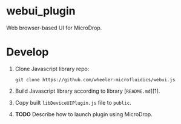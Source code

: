 # webui_plugin

Web browser-based UI for MicroDrop.

# Develop #

 1. Clone Javascript library repo:

        git clone https://github.com/wheeler-microfluidics/webui.js

 2. Build Javascript library according to library [`README.md`][1].
 3. Copy built `libDeviceUIPlugin.js` file to `public`.
 4. **TODO** Describe how to launch plugin using MicroDrop.
